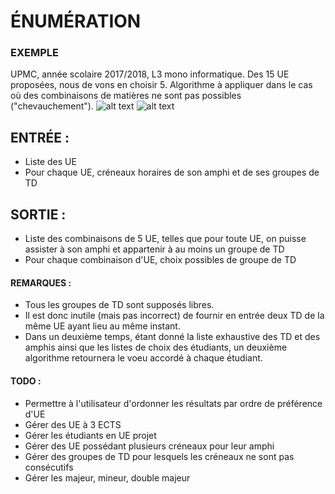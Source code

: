 # ÉNUMÉRATION

### EXEMPLE
UPMC, année scolaire 2017/2018, L3 mono informatique. Des 15 UE proposées, nous de vons en choisir 5.
Algorithme à appliquer dans le cas où des combinaisons de matières ne sont pas possibles ("chevauchement").
![alt text](https://raw.githubusercontent.com/username/projectname/branch/path/to/img.png)
![alt text](https://github.com/UPMCStudentDevs/Code-Java/blob/master/edt%20S6.png)

## ENTRÉE : 
- Liste des UE
- Pour chaque UE, créneaux horaires de son amphi et de ses groupes de TD


## SORTIE :
- Liste des combinaisons de 5 UE, telles que pour toute UE, on puisse assister à son amphi et appartenir à au moins un groupe de TD
- Pour chaque combinaison d'UE, choix possibles de groupe de TD


#### REMARQUES :
- Tous les groupes de TD sont supposés libres.
- Il est donc inutile (mais pas incorrect) de fournir en entrée deux TD de la même UE ayant lieu au même instant.
- Dans un deuxième temps, étant donné la liste exhaustive des TD et des amphis ainsi que les listes de choix des étudiants, un deuxième algorithme retournera le voeu accordé à chaque étudiant.


#### TODO :
- Permettre à l'utilisateur d'ordonner les résultats par ordre de préférence d'UE
- Gérer des UE à 3 ECTS
- Gérer les étudiants en UE projet
- Gérer des UE possédant plusieurs créneaux pour leur amphi
- Gérer des groupes de TD pour lesquels les créneaux ne sont pas consécutifs
- Gérer les majeur, mineur, double majeur
